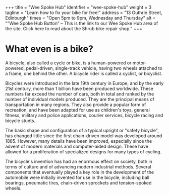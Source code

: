 +++
    title = "Wee Spoke Hub"
    identifier = "wee-spoke-hub"
    weight = 3
    tagline = "Learn how to fix your bike for free!"
	address = "13 Guthrie Street, Edinburgh"
	times = "Open 5pm to 9pm, Wednesday and Thursday"
	alt = "“Wee Spoke Hub Button” – This is the link to our Wee Spoke Hub area of the site. Click here to read about the Shrub bike repair shop."
+++

# What even is a bike?

A bicycle, also called a cycle or bike, is a human-powered or motor-powered, pedal-driven, single-track vehicle, having two wheels attached to a frame, one behind the other. A bicycle rider is called a cyclist, or bicyclist.

Bicycles were introduced in the late 19th century in Europe, and by the early 21st century, more than 1 billion have been produced worldwide. These numbers far exceed the number of cars, both in total and ranked by the number of individual models produced. They are the principal means of transportation in many regions. They also provide a popular form of recreation, and have been adapted for use as children's toys, general fitness, military and police applications, courier services, bicycle racing and bicycle stunts.

The basic shape and configuration of a typical upright or "safety bicycle", has changed little since the first chain-driven model was developed around 1885. However, many details have been improved, especially since the advent of modern materials and computer-aided design. These have allowed for a proliferation of specialized designs for many types of cycling.

The bicycle's invention has had an enormous effect on society, both in terms of culture and of advancing modern industrial methods. Several components that eventually played a key role in the development of the automobile were initially invented for use in the bicycle, including ball bearings, pneumatic tires, chain-driven sprockets and tension-spoked wheels.
